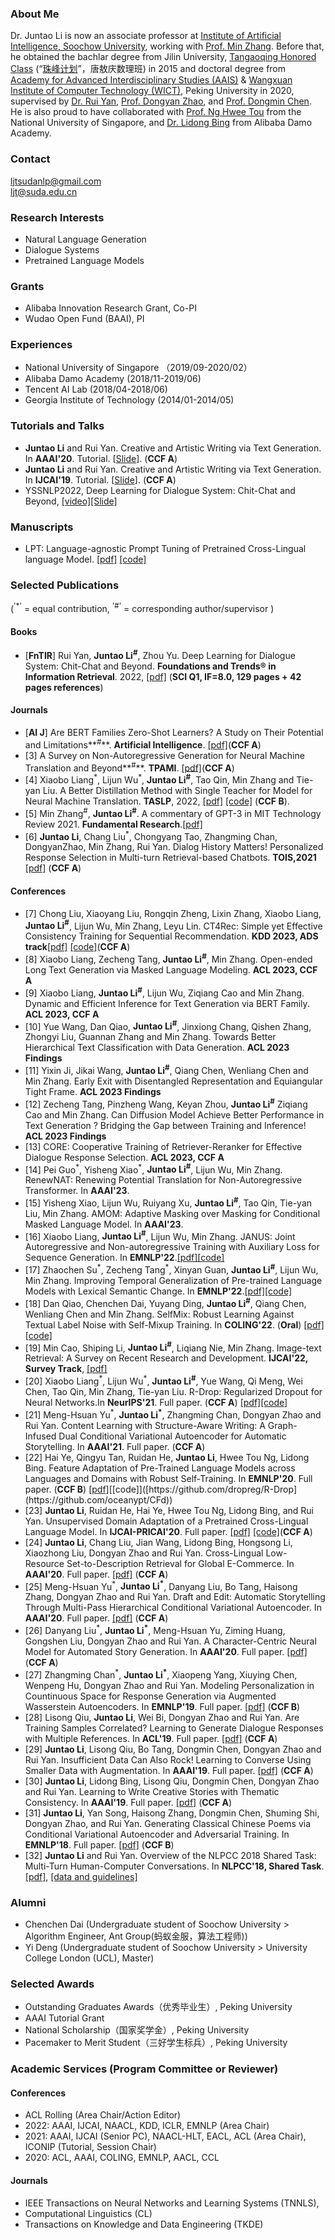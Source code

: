 ### About Me
Dr. Juntao Li is now an associate professor at [Institute of Artificial Intelligence, Soochow University](http://iai.suda.edu.cn/), working with [Prof. Min Zhang](https://scholar.google.com/citations?hl=zh-CN&user=CncXH-YAAAAJ). Before that, he obtained the bachlar degree from Jilin University, [Tangaoqing Honored Class](https://baike.baidu.com/item/%E5%94%90%E6%95%96%E5%BA%86%E7%8F%AD/10047825) (“[珠峰计划](https://baike.baidu.com/item/%E5%9F%BA%E7%A1%80%E5%AD%A6%E7%A7%91%E6%8B%94%E5%B0%96%E5%AD%A6%E7%94%9F%E5%9F%B9%E5%85%BB%E8%AF%95%E9%AA%8C%E8%AE%A1%E5%88%92/3486963)”，唐敖庆数理班) in 2015 and doctoral degree from [Academy for Advanced Interdisciplinary Studies (AAIS)](https://www.ds.pku.edu.cn/) & [Wangxuan Institute of Computer Technology (WICT)](https://www.wict.pku.edu.cn/), Peking University in 2020, supervised by [Dr. Rui Yan](http://www.ruiyan.me/), [Prof. Dongyan Zhao](https://www.icst.pku.edu.cn/zhaodongyan/en/), and [Prof. Dongmin Chen](http://www.aais.pku.edu.cn/duiwu/showproduct.php?id=97). He is also proud to have collaborated with [Prof. Ng Hwee Tou](https://www.comp.nus.edu.sg/~nght/) from the National University of Singapore, and [Dr. Lidong Bing](https://lidongbing.github.io/) from Alibaba Damo Academy.


### Contact
ljtsudanlp@gmail.com<br>
ljt@suda.edu.cn

### Research Interests
* Natural Language Generation
* Dialogue Systems
* Pretrained Language Models

### Grants
* Alibaba Innovation Research Grant, Co-PI
* Wudao Open Fund (BAAI), PI

### Experiences
* National University of Singapore （2019/09-2020/02） <br>
* Alibaba Damo Academy (2018/11-2019/06)<br>
* Tencent AI Lab (2018/04-2018/06)<br>
* Georgia Institute of Technology (2014/01-2014/05)

### Tutorials and Talks
* **Juntao Li** and Rui Yan. Creative and Artistic Writing via Text Generation. In **AAAI'20**. Tutorial. [[Slide](https://lijuntaopku.github.io/AAAI2020-tutorial/AAAI20-tutorial.pdf)]. (**CCF A**)
* **Juntao Li** and Rui Yan. Creative and Artistic Writing via Text Generation. In **IJCAI'19**. Tutorial. [[Slide](https://lijuntaopku.github.io/ijcai2019tutorial/ijcai-tutorial.pdf)]. (**CCF A**)
* YSSNLP2022, Deep Learning for Dialogue System: Chit-Chat and Beyond, [[video]](https://event.baai.ac.cn/event/408)[[Slide]](./yssnlp22.pdf)

### Manuscripts
* LPT: Language-agnostic Prompt Tuning of Pretrained Cross-Lingual language Model. [[pdf]](./SCIS_22_LPT.pdf) [[code]](https://github.com/Dereck0602/LPT)


### Selected Publications 
(<sup>'*'</sup> = equal contribution, <sup>'#'</sup> = corresponding author/supervisor )
#### Books
* [**FnTIR**] Rui Yan, **Juntao Li<sup>#</sup>**, Zhou Yu. Deep Learning for Dialogue System: Chit-Chat and Beyond. **Foundations and Trends® in Information Retrieval**. 2022, [[pdf]](./INR-083.pdf) (**SCI Q1, IF=8.0, 129 pages + 42 pages references**)


#### Journals
* [**AI J**] Are BERT Families Zero-Shot Learners? A Study on Their Potential and Limitations**<sup>#</sup>**. **Artificial Intelligence**. [[pdf]](https://openreview.net/forum?id=YLglAn-USkf)(**CCF A**)
* [3] A Survey on Non-Autoregressive Generation for Neural Machine Translation and Beyond**<sup>#</sup>**. **TPAMI**. [[pdf]](https://arxiv.org/pdf/2204.09269.pdf)(**CCF A**)
* [4] Xiaobo Liang<sup>\*</sup>, Lijun Wu<sup>*</sup>, **Juntao Li<sup>#</sup>**, Tao Qin, Min Zhang and Tie-yan Liu. A Better Distillation Method with Single Teacher for Model for Neural Machine Translation. **TASLP**, 2022, [[pdf]](./TASLP_camera_ready.pdf) [[code]](https://github.com/dropreg/RLD) (**CCF B**).
* [5] Min Zhang<sup>\#</sup>, **Juntao Li<sup>#</sup>**. A commentary of GPT-3 in MIT Technology Review 2021. **Fundamental Research**.[[pdf]](https://www.sciencedirect.com/science/article/pii/S2667325821002193)
* [6] **Juntao Li**, Chang Liu<sup>*</sup>, Chongyang Tao, Zhangming Chan, DongyanZhao, Min Zhang, Rui Yan. Dialog History Matters! Personalized Response Selection in Multi-turn Retrieval-based Chatbots. **TOIS,2021** [[pdf]](https://arxiv.org/pdf/2103.09534.pdf) (**CCF A**)

#### Conferences
* [7] Chong Liu, Xiaoyang Liu, Rongqin Zheng, Lixin Zhang, Xiaobo Liang, **Juntao Li<sup>#</sup>**, Lijun Wu, Min Zhang, Leyu Lin. CT4Rec: Simple yet Effective Consistency Training for Sequential Recommendation. **KDD 2023, ADS track**[[pdf]](https://arxiv.org/pdf/2112.06668.pdf) [[code]](https://github.com/ct4rec/CT4Rec)(**CCF A**)
* [8] Xiaobo Liang, Zecheng Tang, **Juntao Li<sup>#</sup>**, Min Zhang. Open-ended Long Text Generation via Masked Language Modeling. **ACL 2023, CCF A**
* [9] Xiaobo Liang, **Juntao Li<sup>#</sup>**, Lijun Wu, Ziqiang Cao and Min Zhang. Dynamic and Efficient Inference for Text Generation via BERT Family. **ACL 2023, CCF A**
* [10] Yue Wang, Dan Qiao, **Juntao Li<sup>#</sup>**, Jinxiong Chang, Qishen Zhang, Zhongyi Liu, Guannan Zhang and Min Zhang. Towards Better Hierarchical Text Classification with Data Generation. **ACL 2023 Findings**
* [11] Yixin Ji, Jikai Wang, **Juntao Li<sup>#</sup>**, Qiang Chen, Wenliang Chen and Min Zhang. Early Exit with Disentangled Representation and Equiangular Tight Frame. **ACL 2023 Findings** 
* [12] Zecheng Tang, Pinzheng Wang, Keyan Zhou, **Juntao Li<sup>#</sup>** Ziqiang Cao and Min Zhang. Can Diffusion Model Achieve Better Performance in Text Generation ? Bridging the Gap between Training and Inference! **ACL 2023 Findings** 
* [13] CORE: Cooperative Training of Retriever-Reranker for Effective Dialogue Response Selection. **ACL 2023, CCF A** 
* [14] Pei Guo<sup>\*</sup>, Yisheng Xiao<sup>\*</sup>, **Juntao Li<sup>#</sup>**, Lijun Wu, Min Zhang. RenewNAT: Renewing Potential Translation for
Non-Autoregressive Transformer. In **AAAI'23**. 
* [15] Yisheng Xiao, Lijun Wu, Ruiyang Xu, **Juntao Li<sup>#</sup>**, Tao Qin, Tie-yan Liu, Min Zhang. AMOM: Adaptive Masking over Masking for Conditional Masked Language Model. In **AAAI'23**. 
* [16] Xiaobo Liang, **Juntao Li<sup>#</sup>**, Lijun Wu, Min Zhang. JANUS: Joint Autoregressive and Non-autoregressive Training with Auxiliary Loss for Sequence Generation. In **EMNLP'22**.[[pdf]]()[[code]]()
* [17] Zhaochen Su<sup>\*</sup>, Zecheng Tang<sup>*</sup>, Xinyan Guan, **Juntao Li<sup>#</sup>**, Lijun Wu, Min Zhang. Improving Temporal Generalization of Pre-trained Language Models with Lexical Semantic Change. In **EMNLP'22**.[[pdf]]()[[code]]()
* [18] Dan Qiao, Chenchen Dai, Yuyang Ding, **Juntao Li<sup>#</sup>**, Qiang Chen, Wenliang Chen and Min Zhang. SelfMix: Robust Learning Against Textual Label Noise with Self-Mixup Training. In **COLING'22**. (**Oral**) [[pdf]]()[[code]](https://github.com/noise-learning/SelfMix)  
* [19] Min Cao, Shiping Li, **Juntao Li<sup>#</sup>**, Liqiang Nie, Min Zhang. Image-text Retrieval: A Survey on Recent Research and Development. **IJCAI'22, Survey Track**, [[pdf]](https://arxiv.org/pdf/2203.14713.pdf)
* [20] Xiaobo Liang<sup>\*</sup>, Lijun Wu<sup>*</sup>, **Juntao Li<sup>#</sup>**, Yue Wang, Qi Meng, Wei Chen, Tao Qin, Min Zhang, Tie-yan Liu.  R-Drop: Regularized Dropout for Neural Networks.In **NeurIPS'21**. Full paper. (**CCF A**) [[pdf]](https://arxiv.org/abs/2106.14448)[[code]](https://github.com/dropreg/R-Drop)   
* [21] Meng-Hsuan Yu<sup>\*</sup>, **Juntao Li<sup>*</sup>**, Zhangming Chan, Dongyan Zhao and Rui Yan. Content Learning with Structure-Aware Writing: A Graph-Infused Dual Conditional Variational Autoencoder for Automatic Storytelling. In **AAAI'21**. Full paper. (**CCF A**)
* [22] Hai Ye, Qingyu Tan, Ruidan He, **Juntao Li**, Hwee Tou Ng, Lidong Bing.  Feature Adaptation of Pre-Trained Language Models across Languages and Domains with Robust Self-Training. In **EMNLP'20**. Full paper. (**CCF B**) [[pdf]]([https://arxiv.org/abs/2106.14448](https://aclanthology.org/2020.emnlp-main.599.pdf))[[code]]([https://github.com/dropreg/R-Drop](https://github.com/oceanypt/CFd))  
* [23] **Juntao Li**, Ruidan He, Hai Ye, Hwee Tou Ng, Lidong Bing, and Rui Yan. Unsupervised Domain Adaptation of a Pretrained Cross-Lingual Language Model. In **IJCAI-PRICAI'20**. Full paper. [[pdf]](./IJCAI__PRICAI__2020.pdf) [[code]](https://github.com/lijuntaopku/UFD)(**CCF A**)
* [24] **Juntao Li**, Chang Liu, Jian Wang, Lidong Bing, Hongsong Li, Xiaozhong Liu, Dongyan Zhao and Rui Yan. Cross-Lingual Low-Resource Set-to-Description Retrieval for Global E-Commerce. In **AAAI'20**. Full paper. [[pdf]](./AAAI20.pdf) (**CCF A**)
* [25] Meng-Hsuan Yu<sup>\*</sup>, **Juntao Li<sup>*</sup>**, Danyang Liu, Bo Tang, Haisong Zhang, Dongyan Zhao and Rui Yan. Draft and Edit: Automatic Storytelling Through Multi-Pass Hierarchical Conditional Variational Autoencoder. In **AAAI'20**. Full paper. [[pdf]](https://www.aaai.org/Papers/AAAI/2020GB/AAAI-YuM.8133.pdf) (**CCF A**)
* [26] Danyang Liu<sup>\*</sup>, **Juntao Li<sup>*</sup>**, Meng-Hsuan Yu, Ziming Huang, Gongshen Liu, Dongyan Zhao and Rui Yan. A Character-Centric Neural Model for Automated Story Generation. In **AAAI'20**. Full paper. [[pdf]](https://www.aaai.org/Papers/AAAI/2020GB/AAAI-LiuD.%206731.pdf) (**CCF A**)
* [27] Zhangming Chan<sup>\*</sup>, **Juntao Li<sup>*</sup>**, Xiaopeng Yang, Xiuying Chen, Wenpeng Hu, Dongyan Zhao and Rui Yan. Modeling Personalization in Countinuous Space for Response Generation via Augmented Wasserstein Autoencoders. In **EMNLP'19**. Full paper. [[pdf]](https://www.aclweb.org/anthology/D19-1201.pdf) (**CCF B**)
* [28] Lisong Qiu, **Juntao Li**, Wei Bi, Dongyan Zhao and Rui Yan. Are Training Samples Correlated? Learning to Generate Dialogue Responses with Multiple References. In **ACL'19**. Full paper. [[pdf]](https://www.aclweb.org/anthology/P19-1372.pdf) (**CCF A**)
* [29] **Juntao Li**, Lisong Qiu, Bo Tang, Dongmin Chen, Dongyan Zhao and Rui Yan. Insufficient Data Can Also Rock! Learning to Converse Using Smaller Data with Augmentation. In **AAAI'19**. Full paper. [[pdf]](https://wvvw.aaai.org/ojs/index.php/AAAI/article/view/4641) (**CCF A**)
* [30] **Juntao Li**, Lidong Bing, Lisong Qiu, Dongmin Chen, Dongyan Zhao and Rui Yan. Learning to Write Creative Stories with Thematic Consistency. In **AAAI'19**. Full paper. [[pdf]](https://www.aaai.org/ojs/index.php/AAAI/article/view/3993) (**CCF A**)
* [31] **Juntao Li**, Yan Song, Haisong Zhang, Dongmin Chen, Shuming Shi, Dongyan Zhao, and Rui Yan. Generating Classical Chinese Poems via Conditional Variational Autoencoder and Adversarial Training. In **EMNLP'18**. Full paper. [[pdf]](https://www.aclweb.org/anthology/D18-1423.pdf) (**CCF B**)
* [32] **Juntao Li** and Rui Yan. Overview of the NLPCC 2018 Shared Task: Multi-Turn Human-Computer Conversations. In **NLPCC'18, Shared Task**. [[pdf]](http://tcci.ccf.org.cn/conference/2018/papers/EV52.pdf), [[data and guidelines]](http://tcci.ccf.org.cn/conference/2018/taskdata.php)


### Alumni
* Chenchen Dai (Undergraduate student of Soochow University > Algorithm Engineer, Ant Group(蚂蚁金服，算法工程师))
* Yi Deng (Undergraduate student of Soochow University > University College London (UCL), Master)

### Selected Awards
* Outstanding Graduates Awards（优秀毕业生）, Peking University
* AAAI Tutorial Grant<br>
* National Scholarship（国家奖学金）, Peking University<br>
* Pacemaker to Merit Student（三好学生标兵）, Peking University<br>


### Academic Services (Program Committee or Reviewer)
#### Conferences
* ACL Rolling (Area Chair/Action Editor)
* 2022: AAAI, IJCAI, NAACL, KDD, ICLR, EMNLP (Area Chair)
* 2021: AAAI, IJCAI (Senior PC), NAACL-HLT, EACL, ACL (Area Chair), ICONIP (Tutorial, Session Chair)
* 2020: ACL, AAAI, COLING, EMNLP, AACL, CCL


#### Journals
* IEEE Transactions on Neural Networks and Learning Systems (TNNLS),
* Computational Linguistics (CL)<br>
* Transactions on Knowledge and Data Engineering (TKDE)<br>









